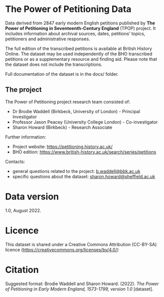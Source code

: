 # The Power of Petitioning Data

Data derived from 2847 early modern English petitions published by
**The Power of Petitioning in Seventeenth-Century England** (TPOP)
project. It includes information about archival sources, dates,
petitions’ topics, petitioners and administrative responses.

The full edition of the transcribed petitions is available at British
History Online. The dataset
may be used independently of the BHO transcribed petitions or as a
supplementary resource and finding aid. Please note that the dataset
does not include the transcriptions.

Full documentation of the dataset is in the docs/ folder.

## The project

The Power of Petitioning project research team consisted of:

-   Dr Brodie Waddell (Birkbeck, University of London) - Principal
    Investigator
-   Professor Jason Peacey (University College London) - Co-investigator
-   Sharon Howard (Birkbeck) - Research Associate

Further information:

-   Project website: <https://petitioning.history.ac.uk/>
-   BHO edition:
    <https://www.british-history.ac.uk/search/series/petitions>

Contacts:

-   general questions related to the project: <b.waddell@bbk.ac.uk>
-   specific questions about the dataset:
    <sharon.howard@sheffield.ac.uk>


# Data version

1.0, August 2022.

# Licence

This dataset is shared under a Creative Commons Attribution (CC-BY-SA)
licence (<https://creativecommons.org/licenses/by/4.0/>)

# Citation

Suggested format: Brodie Waddell and Sharon Howard. (2022). *The Power
of Petitioning in Early Modern England, 1573-1799, version 1.0*
\[dataset\].


